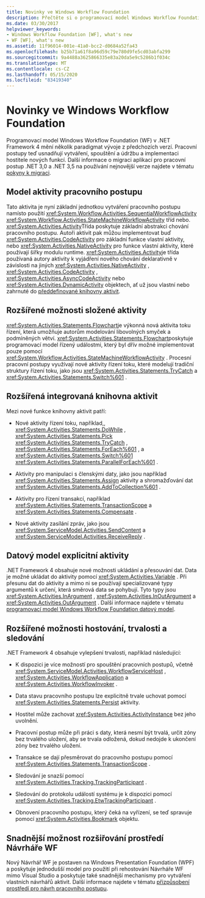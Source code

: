 ```yaml
---
title: Novinky ve Windows Workflow Foundation
description: Přečtěte si o programovací model Windows Workflow Foundation změnách v .NET Framework 4. Pracovní postupy je snazší vytvářet, spouštět a udržovat.
ms.date: 03/30/2017
helpviewer_keywords:
- Windows Workflow Foundation [WF], what's new
- WF [WF], what's new
ms.assetid: 11f96014-001e-41a0-bcc2-d0684a52fa43
ms.openlocfilehash: b25b71a61f8a96d59c79e780d9fe5cd03abfa299
ms.sourcegitcommit: 9a4488a3625866335e83a20da5e9c5286b1f034c
ms.translationtype: MT
ms.contentlocale: cs-CZ
ms.lasthandoff: 05/15/2020
ms.locfileid: "83419340"
---
```

# <a name="whats-new-in-windows-workflow-foundation"></a>Novinky ve Windows Workflow Foundation

Programovací model Windows Workflow Foundation (WF) v .NET Framework 4 mění několik paradigmat vývoje z předchozích verzí. Pracovní postupy teď usnadňují vytváření, spouštění a údržbu a implementaci hostitele nových funkcí. Další informace o migraci aplikací pro pracovní postup .NET 3,0 a .NET 3,5 na používání nejnovější verze najdete v tématu [pokyny k migraci](migration-guidance.md).  
  
## <a name="workflow-activity-model"></a>Model aktivity pracovního postupu  
 Tato aktivita je nyní základní jednotkou vytváření pracovního postupu namísto použití <xref:System.Workflow.Activities.SequentialWorkflowActivity> <xref:System.Workflow.Activities.StateMachineWorkflowActivity> tříd nebo. <xref:System.Activities.Activity>Třída poskytuje základní abstrakci chování pracovního postupu. Autoři aktivit pak můžou implementovat buď <xref:System.Activities.CodeActivity> pro základní funkce vlastní aktivity, nebo <xref:System.Activities.NativeActivity> pro funkce vlastní aktivity, které používají šířky modulu runtime. <xref:System.Activities.Activity>je třída používaná autory aktivity k vyjádření nového chování deklarativně v závislosti na jiných <xref:System.Activities.NativeActivity> , <xref:System.Activities.CodeActivity> , <xref:System.Activities.AsyncCodeActivity> nebo <xref:System.Activities.DynamicActivity> objektech, ať už jsou vlastní nebo zahrnuté do [předdefinované knihovny aktivit](net-framework-4-5-built-in-activity-library.md).  
  
## <a name="rich-composite-activity-options"></a>Rozšířené možnosti složené aktivity  
 <xref:System.Activities.Statements.Flowchart>je výkonná nová aktivita toku řízení, která umožňuje autorům modelování libovolných smyček a podmíněných větví. <xref:System.Activities.Statements.Flowchart>poskytuje programovací model řízený událostmi, který byl dřív možné implementovat pouze pomocí <xref:System.Workflow.Activities.StateMachineWorkflowActivity> . Procesní pracovní postupy využívají nové aktivity řízení toku, které modelují tradiční struktury řízení toku, jako jsou <xref:System.Activities.Statements.TryCatch> a <xref:System.Activities.Statements.Switch%601> .  
  
## <a name="expanded-built-in-activity-library"></a>Rozšířená integrovaná knihovna aktivit  
 Mezi nové funkce knihovny aktivit patří:  
  
- Nové aktivity řízení toku, například,, <xref:System.Activities.Statements.DoWhile> , <xref:System.Activities.Statements.Pick> <xref:System.Activities.Statements.TryCatch> , <xref:System.Activities.Statements.ForEach%601> , a <xref:System.Activities.Statements.Switch%601> <xref:System.Activities.Statements.ParallelForEach%601> .  
  
- Aktivity pro manipulaci s členskými daty, jako jsou například <xref:System.Activities.Statements.Assign> aktivity a shromažďování dat <xref:System.Activities.Statements.AddToCollection%601> .  
  
- Aktivity pro řízení transakcí, například <xref:System.Activities.Statements.TransactionScope> a <xref:System.Activities.Statements.Compensate> .  
  
- Nové aktivity zasílání zpráv, jako jsou <xref:System.ServiceModel.Activities.SendContent> a <xref:System.ServiceModel.Activities.ReceiveReply> .  
  
## <a name="explicit-activity-data-model"></a>Datový model explicitní aktivity  
 .NET Framework 4 obsahuje nové možnosti ukládání a přesouvání dat. Data je možné ukládat do aktivity pomocí <xref:System.Activities.Variable> . Při přesunu dat do aktivity a mimo ni se používají specializované typy argumentů k určení, která směrová data se pohybují. Tyto typy jsou <xref:System.Activities.InArgument> , <xref:System.Activities.InOutArgument> a <xref:System.Activities.OutArgument> . Další informace najdete v tématu [programovací model Windows Workflow Foundation datový model](data-model.md).  
  
## <a name="enhanced-hosting-persistence-and-tracking-options"></a>Rozšířené možnosti hostování, trvalosti a sledování  
 .NET Framework 4 obsahuje vylepšení trvalosti, například následující:  
  
- K dispozici je více možností pro spouštění pracovních postupů, včetně <xref:System.ServiceModel.Activities.WorkflowServiceHost> , <xref:System.Activities.WorkflowApplication> a <xref:System.Activities.WorkflowInvoker> .  
  
- Data stavu pracovního postupu lze explicitně trvale uchovat pomocí <xref:System.Activities.Statements.Persist> aktivity.  
  
- Hostitel může zachovat <xref:System.Activities.ActivityInstance> bez jeho uvolnění.  
  
- Pracovní postup může při práci s daty, která nesmí být trvalá, určit zóny bez trvalého uložení, aby se trvala odložená, dokud nedojde k ukončení zóny bez trvalého uložení.  
  
- Transakce se dají přesměrovat do pracovního postupu pomocí <xref:System.Activities.Statements.TransactionScope> .  
  
- Sledování je snazší pomocí <xref:System.Activities.Tracking.TrackingParticipant> .  
  
- Sledování do protokolu událostí systému je k dispozici pomocí <xref:System.Activities.Tracking.EtwTrackingParticipant> .  
  
- Obnovení pracovního postupu, který čeká na vyřízení, se teď spravuje pomocí <xref:System.Activities.Bookmark> objektu.  
  
## <a name="easier-ability-to-extend-wf-designer-experience"></a>Snadnější možnost rozšiřování prostředí Návrháře WF  
 Nový Návrhář WF je postaven na Windows Presentation Foundation (WPF) a poskytuje jednodušší model pro použití při rehostování Návrháře WF mimo Visual Studio a poskytuje také snadnější mechanismy pro vytváření vlastních návrhářů aktivit. Další informace najdete v tématu [přizpůsobení prostředí pro návrh pracovního postupu](customizing-the-workflow-design-experience.md).
